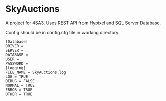 # SkyAuctions
A project for 4SA3. Uses REST API from Hypixel and SQL Server Database.

Config should be in config.cfg file in working directory.
```
[Database]
DRIVER = 
SERVER =
DATABASE = 
USER = 
PASSWORD = 
[Logging]
FILE_NAME = SkyAuctions.log
LOG = TRUE
DEBUG = FALSE
NORMAL = TRUE
ERROR = TRUE
OTHER = TRUE
```
